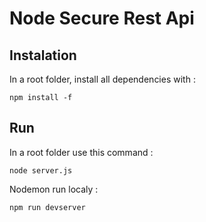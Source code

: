 # Node Secure Rest Api

## Instalation
In a root folder, install all dependencies with :
```
npm install -f
```

## Run
In a root folder use this command :
```
node server.js
```

Nodemon run localy :
```
npm run devserver
```
